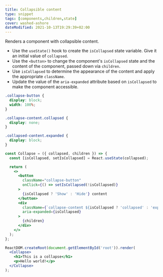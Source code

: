 ```yaml
---
title: Collapsible content
type: snippet
tags: [components,children,state]
cover: washed-ashore
dateModified: 2021-10-13T19:29:39+02:00
---
```


Renders a component with collapsible content.

- Use the `useState()` hook to create the `isCollapsed` state variable. Give it an initial value of `collapsed`.
- Use the `<button>` to change the component's `isCollapsed` state and the content of the component, passed down via `children`.
- Use `isCollapsed` to determine the appearance of the content and apply the appropriate `className`.
- Update the value of the `aria-expanded` attribute based on `isCollapsed` to make the component accessible.

```css
.collapse-button {
  display: block;
  width: 100%;
}

.collapse-content.collapsed {
  display: none;
}

.collapsed-content.expanded {
  display: block;
}
```

```jsx
const Collapse = ({ collapsed, children }) => {
  const [isCollapsed, setIsCollapsed] = React.useState(collapsed);

  return (
    <>
      <button
        className="collapse-button"
        onClick={() => setIsCollapsed(!isCollapsed)}
      >
        {isCollapsed ? 'Show' : 'Hide'} content
      </button>
      <div
        className={`collapse-content ${isCollapsed ? 'collapsed' : 'expanded'}`}
        aria-expanded={isCollapsed}
      >
        {children}
      </div>
    </>
  );
};
```

```jsx
ReactDOM.createRoot(document.getElementById('root')).render(
  <Collapse>
    <h1>This is a collapse</h1>
    <p>Hello world!</p>
  </Collapse>
);
```
